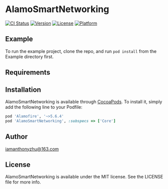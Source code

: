 # AlamoSmartNetworking

[![CI Status](https://img.shields.io/travis/Aron1987@126.com/EMSmartNetworking.svg?style=flat)](https://travis-ci.org/Aron1987@126.com/EMSmartNetworking)
[![Version](https://img.shields.io/cocoapods/v/EMSmartNetworking.svg?style=flat)](https://cocoapods.org/pods/EMSmartNetworking)
[![License](https://img.shields.io/cocoapods/l/EMSmartNetworking.svg?style=flat)](https://cocoapods.org/pods/EMSmartNetworking)
[![Platform](https://img.shields.io/cocoapods/p/EMSmartNetworking.svg?style=flat)](https://cocoapods.org/pods/EMSmartNetworking)

## Example

To run the example project, clone the repo, and run `pod install` from the Example directory first.

## Requirements

## Installation

AlamoSmartNetworking is available through [CocoaPods](https://cocoapods.org). To install
it, simply add the following line to your Podfile:

```ruby
pod 'Alamofire', '~>5.6.4'
pod 'AlamoSmartNetworking', :subspecs => ['Core']

```

## Author

iamanthonyzhu@163.com

## License

AlamoSmartNetworking is available under the MIT license. See the LICENSE file for more info.
